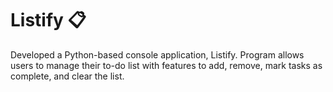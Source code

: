 <h1> Listify 📋</h1>

Developed a Python-based console application, Listify. Program allows users to manage their to-do list with features to add, remove, mark tasks as complete, and clear the list.


